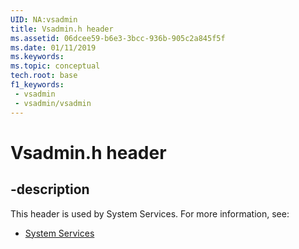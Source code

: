 ```yaml
---
UID: NA:vsadmin
title: Vsadmin.h header
ms.assetid: 06dcee59-b6e3-3bcc-936b-905c2a845f5f
ms.date: 01/11/2019
ms.keywords: 
ms.topic: conceptual
tech.root: base
f1_keywords:
 - vsadmin
 - vsadmin/vsadmin
---
```


# Vsadmin.h header


## -description

This header is used by System Services. For more information, see:

- [System Services](../_base/index.md)

